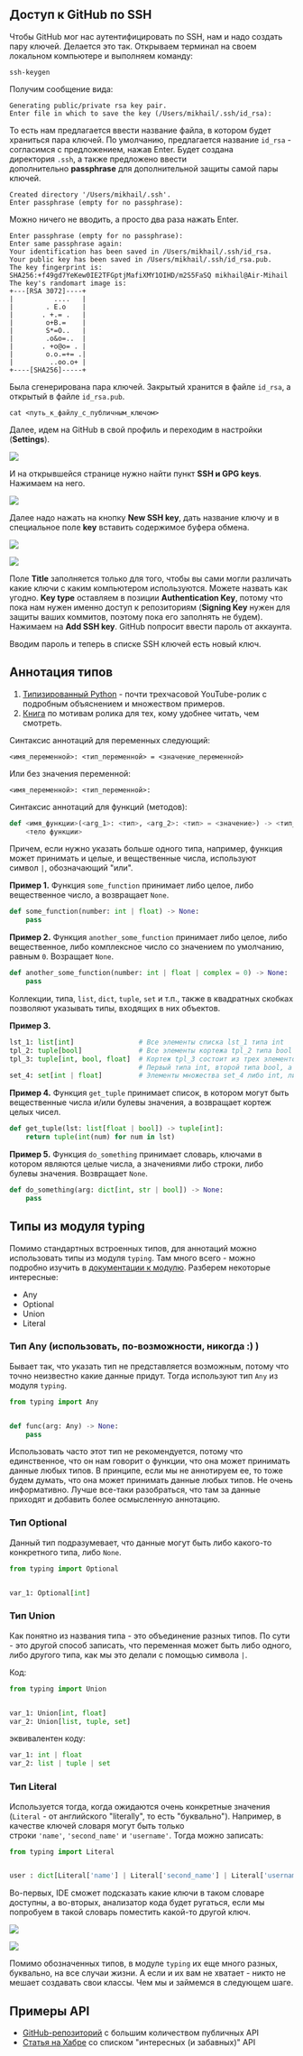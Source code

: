 ## Доступ к GitHub по SSH

Чтобы GitHub мог нас аутентифицировать по SSH, нам и надо создать пару ключей. Делается это так. Открываем терминал на своем локальном компьютере и выполняем команду:

```no-highlight
ssh-keygen
```

Получим сообщение вида:

```no-highlight
Generating public/private rsa key pair.
Enter file in which to save the key (/Users/mikhail/.ssh/id_rsa):
```

То есть нам предлагается ввести название файла, в котором будет храниться пара ключей. По умолчанию, предлагается название `id_rsa` - согласимся с предложением, нажав Enter. Будет создана директория `.ssh`, а также предложено ввести дополнительно **passphrase** для дополнительной защиты самой пары ключей.

```no-highlight
Created directory '/Users/mikhail/.ssh'.
Enter passphrase (empty for no passphrase): 
```

Можно ничего не вводить, а просто два раза нажать Enter.

```no-highlight
Enter passphrase (empty for no passphrase): 
Enter same passphrase again: 
Your identification has been saved in /Users/mikhail/.ssh/id_rsa.
Your public key has been saved in /Users/mikhail/.ssh/id_rsa.pub.
The key fingerprint is:
SHA256:+f49gd7YeKew0IE2TFGptjMafiXMY1OIHD/m2S5FaSQ mikhail@Air-Mihail
The key's randomart image is:
+---[RSA 3072]----+
|          ....   |
|        . E.o    |
|       . +.= .   |
|        o+B.=    |
|        S*=O..   |
|        .o&o=..  |
|       . +o@o= . |
|        o.o.=+= .|
|         ..oo.o+ |
+----[SHA256]-----+
```

Была сгенерирована пара ключей. Закрытый хранится в файле `id_rsa`, а открытый в файле `id_rsa.pub`.

```no-highlight
cat <путь_к_файлу_с_публичным_ключом>
```

Далее, идем на GitHub в свой профиль и переходим в настройки (**Settings**).

![](https://ucarecdn.com/49d10e3c-8981-472b-b625-59c278cc1a56/-/preview/-/enhance/88/)

И на открывшейся странице нужно найти пункт **SSH и GPG keys**. Нажимаем на него.

![](https://ucarecdn.com/717459b1-481a-41a6-8ee7-fbf7367e3bf1/-/preview/-/enhance/85/)

Далее надо нажать на кнопку **New SSH key**, дать название ключу и в специальное поле **key** вставить содержимое буфера обмена.

![](https://ucarecdn.com/f9a5c2c2-220c-458b-a4f6-66279e30e166/-/preview/-/enhance/81/)

![](https://ucarecdn.com/60d962ce-4f67-4a8f-a260-69e273278293/-/preview/-/enhance/75/)

Поле **Title** заполняется только для того, чтобы вы сами могли различать какие ключи с каким компьютером используются. Можете назвать как угодно. **Key type** оставляем в позиции **Authentication Key**, потому что пока нам нужен именно доступ к репозиториям (**Signing Key** нужен для защиты ваших коммитов, поэтому пока его заполнять не будем). Нажимаем на **Add SSH key**. GitHub попросит ввести пароль от аккаунта.

Вводим пароль и теперь в списке SSH ключей есть новый ключ.

## Аннотация типов
1. [Типизированный Python](https://youtu.be/dKxiHlZvULQ) - почти трехчасовой YouTube-ролик с подробным объяснением и множеством примеров.
2. [Книга](https://to.digital/typed-python/) по мотивам ролика для тех, кому удобнее читать, чем смотреть.

Синтаксис аннотаций для переменных следующий:

```no-highlight
<имя_переменной>: <тип_переменной> = <значение_переменной>
```

Или без значения переменной:

```no-highlight
<имя_переменной>: <тип_переменной>:
```

Синтаксис аннотаций для функций (методов):

```python
def <имя_функции>(<arg_1>: <тип>, <arg_2>: <тип> = <значение>) -> <тип_результата>:
    <тело функции>
```

Причем, если нужно указать больше одного типа, например, функция может принимать и целые, и вещественные числа, используют символ `|`, обозначающий "или".

**Пример 1.** Функция `some_function` принимает либо целое, либо вещественное число, а возвращает `None`.

```python
def some_function(number: int | float) -> None:
    pass
```

**Пример 2.** Функция `another_some_function` принимает либо целое, либо вещественное, либо комплексное число со значением по умолчанию, равным `0`. Возращает `None`.

```python
def another_some_function(number: int | float | complex = 0) -> None:
    pass
```

Коллекции, типа, `list`, `dict`, `tuple`, `set` и т.п., также в квадратных скобках позволяют указывать типы, входящих в них объектов.

**Пример 3.** 

```python
lst_1: list[int]                # Все элементы списка lst_1 типа int
tpl_2: tuple[bool]              # Все элементы кортежа tpl_2 типа bool
tpl_3: tuple[int, bool, float]  # Кортеж tpl_3 состоит из трех элементов
                                # Первый типа int, второй типа bool, а третий типа float
set_4: set[int | float]         # Элементы множества set_4 либо int, либо float типов
```

**Пример 4.** Функция `get_tuple` принимает список, в котором могут быть вещественные числа и/или булевы значения, а возвращает кортеж целых чисел.

```python
def get_tuple(lst: list[float | bool]) -> tuple[int]:
    return tuple(int(num) for num in lst)
```

**Пример 5.** Функция `do_something` принимает словарь, ключами в котором являются целые числа, а значениями либо строки, либо булевы значения. Возвращает `None`.

```python
def do_something(arg: dict[int, str | bool]) -> None:
    pass
```

## Типы из модуля typing

Помимо стандартных встроенных типов, для аннотаций можно использовать типы из модуля `typing`. Там много всего - можно подробно изучить в [документации к модулю](https://docs.python.org/3/library/typing.html). Разберем некоторые интересные:

- Any
- Optional
- Union
- Literal

### Тип Any (использовать, по-возможности, никогда :) )

Бывает так, что указать тип не представляется возможным, потому что точно неизвестно какие данные придут. Тогда используют тип `Any` из модуля `typing`. 

```python
from typing import Any


def func(arg: Any) -> None:
    pass
```

Использовать часто этот тип не рекомендуется, потому что единственное, что он нам говорит о функции, что она может принимать данные любых типов. В принципе, если мы не аннотируем ее, то тоже будем думать, что она может принимать данные любых типов. Не очень информативно. Лучше все-таки разобраться, что там за данные приходят и добавить более осмысленную аннотацию.

### Тип Optional

Данный тип подразумевает, что данные могут быть либо какого-то конкретного типа, либо `None`.

```python
from typing import Optional


var_1: Optional[int]
```

### Тип Union

Как понятно из названия типа - это объединение разных типов. По сути - это другой способ записать, что переменная может быть либо одного, либо другого типа, как мы это делали с помощью символа `|`.

Код:

```python
from typing import Union


var_1: Union[int, float]
var_2: Union[list, tuple, set]
```

эквивалентен коду:

```python
var_1: int | float
var_2: list | tuple | set
```

### Тип Literal

Используется тогда, когда ожидаются очень конкретные значения (`Literal` - от английского "literally", то есть "буквально"). Например, в качестве ключей словаря могут быть только строки `'name'`, `'second_name'` и `'username'`. Тогда можно записать:

```python
from typing import Literal


user : dict[Literal['name'] | Literal['second_name'] | Literal['username'], str]
```

Во-первых, IDE сможет подсказать какие ключи в таком словаре доступны, а во-вторых, анализатор кода будет ругаться, если мы попробуем в такой словарь поместить какой-то другой ключ.

![](https://ucarecdn.com/380fc7b4-024f-413a-b668-01dd3a21e65d/-/preview/-/enhance/75/)

![](https://ucarecdn.com/d8af43bd-fcc3-4dcf-b39e-7245b4b86ad8/-/preview/-/enhance/75/)

Помимо обозначенных типов, в модуле `typing` их еще много разных, буквально, на все случаи жизни. А если и их вам не хватает - никто не мешает создавать свои классы. Чем мы и займемся в следующем шаге.

## Примеры API

- [GitHub-репозиторий](https://github.com/public-apis/public-apis) с большим количеством публичных API
- [Статья на Хабре](https://habr.com/ru/company/macloud/blog/562700/) со списком "интересных (и забавных)" API


